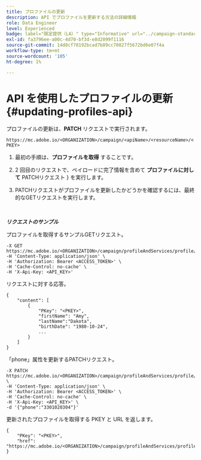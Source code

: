 ```yaml
---
title: プロファイルの更新
description: API でプロファイルを更新する方法の詳細情報
role: Data Engineer
level: Experienced
badge: label="限定提供（LA）" type="Informative" url="../campaign-standard-migration-home.md" tooltip="Campaign Standard移行済みユーザーに制限"
exl-id: fa3796ee-a00c-4d70-bf3d-e8d2099f1116
source-git-commit: 14d8cf78192bcad7b89cc70827f5672bd6e07f4a
workflow-type: tm+mt
source-wordcount: '105'
ht-degree: 1%

---
```


# API を使用したプロファイルの更新{#updating-profiles-api}

プロファイルの更新は、**PATCH** リクエストで実行されます。

`https://mc.adobe.io/<ORGANIZATION>/campaign/<apiName>/<resourceName>/<PKEY>`

1. 最初の手順は、**プロファイルを取得** することです。

1. 2 回目のリクエストで、ペイロードに完了情報を含めて **プロファイルに対して** PATCHリクエスト } を実行します。

1. PATCHリクエストがプロファイルを更新したかどうかを確認するには、最終的なGETリクエストを実行します。

<br/>

***リクエストのサンプル***

プロファイルを取得するサンプルGETリクエスト。

```
-X GET https://mc.adobe.io/<ORGANIZATION>/campaign/profileAndServices/profile/<PKEY>\
-H 'Content-Type: application/json' \
-H 'Authorization: Bearer <ACCESS_TOKEN>' \
-H 'Cache-Control: no-cache' \
-H 'X-Api-Key: <API_KEY>'
```

リクエストに対する応答。

```
{
    "content": [
        {
            "PKey": "<PKEY>",
            "firstName": "Amy",
            "lastName":"Dakota",
            "birthDate": "1980-10-24",
            ...
        }
    ]
}
```

「phone」属性を更新するPATCHリクエスト。

```
-X PATCH https://mc.adobe.io/<ORGANIZATION>/campaign/profileAndServices/profile/<PKEY> \
-H 'Content-Type: application/json' \
-H 'Authorization: Bearer <ACCESS_TOKEN>' \
-H 'Cache-Control: no-cache' \
-H 'X-Api-Key: <API_KEY>' \
-d '{"phone":"3301020304"}'
```

更新されたプロファイルを取得する PKEY と URL を返します。

```
{
    "PKey": "<PKEY>",
    "href": "https://mc.adobe.io/<ORGANIZATION>/campaign/profileAndServices/profile/@2v1dr3ZKJveMDhAdh0MPnh9hNQQ93qb7AW6BNVVKknjwXvTZRBAgUqz1SNcB4ZndgjqOofx3BwBZYBftlmObISoM3rs"
}
```
